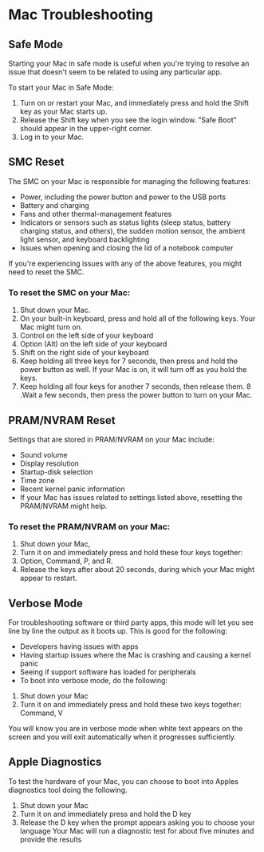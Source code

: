 # Mac Troubleshooting

## Safe Mode
Starting your Mac in safe mode is useful when you're trying to resolve an issue that doesn't seem to be related to using any particular app. 

To start your Mac in Safe Mode:

1. Turn on or restart your Mac, and immediately press and hold the Shift key as your Mac starts up.
2. Release the Shift key when you see the login window. ”Safe Boot” should appear in the upper-right corner.
3. Log in to your Mac. 

## SMC Reset
The SMC on your Mac is responsible for managing the following features:

* Power, including the power button and power to the USB ports
* Battery and charging
* Fans and other thermal-management features
* Indicators or sensors such as status lights (sleep status, battery charging status, and others), the sudden motion sensor, the ambient light sensor, and keyboard backlighting
* Issues when opening and closing the lid of a notebook computer

If you're experiencing issues with any of the above features, you might need to reset the SMC. 

### To reset the SMC on your Mac:

1. Shut down your Mac.
2. On your built-in keyboard, press and hold all of the following keys. Your Mac might turn on.
3. Control  on the left side of your keyboard
4. Option (Alt)  on the left side of your keyboard
5. Shift  on the right side of your keyboard
6. Keep holding all three keys for 7 seconds, then press and hold the power button as well. If your Mac is on, it will turn off as you hold the keys.
7. Keep holding all four keys for another 7 seconds, then release them.
8 .Wait a few seconds, then press the power button to turn on your Mac.

## PRAM/NVRAM Reset
Settings that are stored in PRAM/NVRAM on your Mac include:

* Sound volume
* Display resolution
* Startup-disk selection
* Time zone
* Recent kernel panic information
* If your Mac has issues related to settings listed above, resetting the PRAM/NVRAM might help.

### To reset the PRAM/NVRAM on your Mac:

1. Shut down your Mac,
2. Turn it on and immediately press and hold these four keys together: 
3. Option, Command, P, and R.
4. Release the keys after about 20 seconds, during which your Mac might appear to restart.

## Verbose Mode
For troubleshooting software or third party apps, this mode will let you see line by line the output as it boots up. This is good for the following:

* Developers having issues with apps
* Having startup issues where the Mac is crashing and causing a kernel panic
* Seeing if support software has loaded for peripherals
* To boot into verbose mode, do the following:

1. Shut down your Mac
2. Turn it on and immediately press and hold these two keys together: 
  Command, V

You will know you are in verbose mode when white text appears on the screen and you will exit automatically when it progresses sufficiently.

## Apple Diagnostics

To test the hardware of your Mac, you can choose to boot into Apples diagnostics tool doing the following.

1. Shut down your Mac
2. Turn it on and immediately press and hold the D key
3. Release the D key when the prompt appears asking you to choose your language
Your Mac will run a diagnostic test for about five minutes and provide the results

